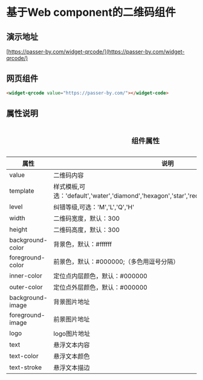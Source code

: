 # 基于Web component的二维码组件

## 演示地址
[https://passer-by.com/widget-qrcode/](https://passer-by.com/widget-qrcode/)
## 网页组件
```html
<widget-qrcode value="https://passer-by.com/"></widget-code>
```


## 属性说明
<table>
    <caption><h3>组件属性</h3></caption>
    <thead>
        <tr><th>属性</th><th>说明</th></tr>
    </thead>
    <tbody>
        <tr><td>value</td><td>二维码内容</td></tr>
        <tr><td>template</td><td>样式模板,可选：'default','water','diamond','hexagon','star','rect','bar','heart','glitter','fusion'</td></tr>
        <tr><td>level</td><td>纠错等级,可选：'M','L','Q','H'</td></tr>
        <tr><td>width</td><td>二维码宽度，默认：300</td></tr>
        <tr><td>height</td><td>二维码高度，默认：300</td></tr>
        <tr><td>background-color</td><td>背景色，默认：#ffffff</td></tr>
        <tr><td>foreground-color</td><td>前景色，默认：#000000;（多色用逗号分隔）</td></tr>
        <tr><td>inner-color</td><td>定位点内层颜色，默认：#000000</td></tr>
        <tr><td>outer-color</td><td>定位点外层颜色，默认：#000000</td></tr>
        <tr><td>background-image</td><td>背景图片地址</td></tr>
        <tr><td>foreground-image</td><td>前景图片地址</td></tr>
        <tr><td>logo</td><td>logo图片地址</td></tr>
        <tr><td>text</td><td>悬浮文本内容</td></tr>
        <tr><td>text-color</td><td>悬浮文本颜色</td></tr>
        <tr><td>text-stroke</td><td>悬浮文本描边</td></tr>
    </tbody>
</table>
